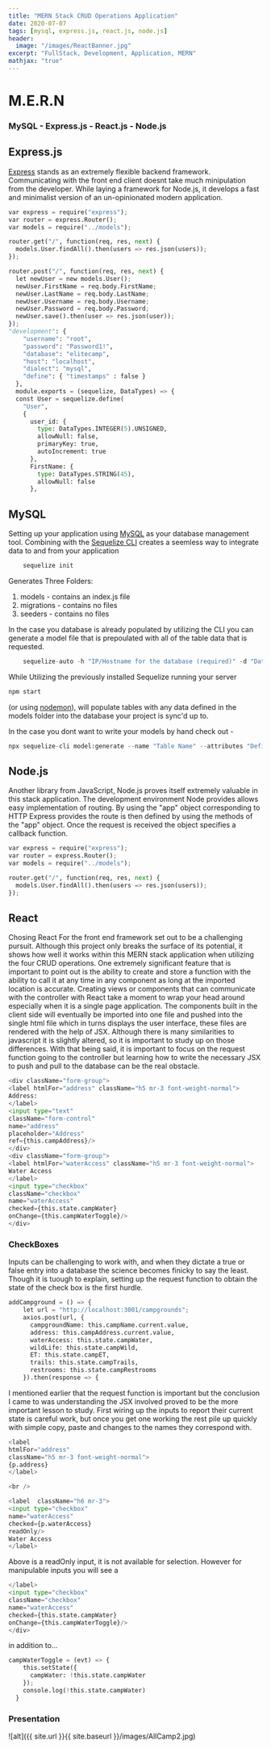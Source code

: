```yaml
---
title: "MERN Stack CRUD Operations Application"
date: 2020-07-07
tags: [mysql, express.js, react.js, node.js]
header:
  image: "/images/ReactBanner.jpg"
excerpt: "FullStack, Development, Application, MERN"
mathjax: "true"
---
```


# M.E.R.N


### MySQL - Express.js - React.js - Node.js

## Express.js

[Express](https://expressjs.com/) stands as an extremely flexible backend framework. Communicating with the front end client doesnt take much minipulation from the developer. While laying a framework for Node.js, it develops a fast and minimalist version of an un-opinionated modern application.
```python
var express = require("express");
var router = express.Router();
var models = require("../models");

router.get("/", function(req, res, next) {
  models.User.findAll().then(users => res.json(users));
});

router.post("/", function(req, res, next) {
  let newUser = new models.User();
  newUser.FirstName = req.body.FirstName;
  newUser.LastName = req.body.LastName;
  newUser.Username = req.body.Username;
  newUser.Password = req.body.Password;
  newUser.save().then(user => res.json(user));
});
"development": {
    "username": "root",
    "password": "Password1!",
    "database": "elitecamp",
    "host": "localhost",
    "dialect": "mysql",
    "define": { "timestamps" : false }
  },
  module.exports = (sequelize, DataTypes) => {
  const User = sequelize.define(
    "User",
    {
      user_id: {
        type: DataTypes.INTEGER(5).UNSIGNED,
        allowNull: false,
        primaryKey: true,
        autoIncrement: true
      },
      FirstName: {
        type: DataTypes.STRING(45),
        allowNull: false
      },
```

## MySQL 

Setting up your application using [MySQL](https://dev.mysql.com/downloads/installer/) as your database management tool. Combining with the [Sequelize CLI](https://github.com/sequelize/cli) creates a seemless way to integrate data to and from your application

```python
    sequelize init
```

Generates Three Folders:
1. models - contains an index.js file
2. migrations - contains no files
3. seeders - contains no files

In the case you database is already populated by utilizing the CLI you can generate a model file that is prepoulated with all of the table data that is requested.

```python
    sequelize-auto -h "IP/Hostname for the database (required)" -d "Database name (required)" -u "Username for database" -x "Password for database" -o "What directory to place the models" -t "Comma-separated names of tables to import"
```

While Utilizing the previously installed Sequelize running your server 
```python
npm start
```
 (or using [nodemon](https://www.npmjs.com/package/nodemon)), will populate tables with any data defined in the models folder into the database your project is sync'd up to.

 In the case you dont want to write your models by hand check out -
 ```python
 npx sequelize-cli model:generate --name "Table Name" --attributes "Defined objects, i.e."row name":integer or "row name":string
 ```
## Node.js

Another library from JavaScript, Node.js proves itself extremely valuable in this stack application. The development environment Node provides allows easy implementation of routing. By using the "app" object corresponding to HTTP Express provides the route is then defined by using the methods of the "app" object. Once the request is received the object specifies a callback function.
```python
var express = require("express");
var router = express.Router();
var models = require("../models");

router.get("/", function(req, res, next) {
  models.User.findAll().then(users => res.json(users));
});
```

## React 

Chosing React For the front end framework set out to be a challenging pursuit. Although this project only breaks the surface of its potential, it shows how well it works within this MERN stack application  when utilizing the four CRUD operations. One extremely significant feature that is important to point out is the ability to create and store a function with the ability to call it at any time in any component as long at the imported location is accurate. Creating views or components that can communicate with the controller with React take a moment to wrap your head around especially when it is a single page application. The components built in the client side will eventually be imported into one file and pushed into the single html file which in turns displays the user interface, these files are rendered with the help of JSX. Although there is many similarities to javascript it is slightly altered, so it is important to study up on those differences. With that being said, it is important to focus on the request function going to the controller but learning how to write the necessary JSX to push and pull to the database can be the real obstacle.
``` python
<div className="form-group">
<label htmlFor="address" className="h5 mr-3 font-weight-normal">
Address:
</label>
<input type="text"
className="form-control"
name="address"
placeholder="Address"
ref={this.campAddress}/>
</div>
<div className="form-group">
<label htmlFor="waterAccess" className="h5 mr-3 font-weight-normal">
Water Access
</label>
<input type="checkbox"
className="checkbox"
name="waterAccess"
checked={this.state.campWater}
onChange={this.campWaterToggle}/>
</div>
```

### CheckBoxes

Inputs can be challenging to work with, and when they dictate a true or false entry into a database the science becomes finicky to say the least. Though it is tuough to explain, setting up the request function to obtain the state of the check box is the first hurdle. 
```python
addCampground = () => {
    let url = "http://localhost:3001/campgrounds";
    axios.post(url, {
      campgroundName: this.campName.current.value,
      address: this.campAddress.current.value,
      waterAccess: this.state.campWater,
      wildLife: this.state.campWild,
      ET: this.state.campET,
      trails: this.state.campTrails,
      restrooms: this.state.campRestrooms
    }).then(response => {
```
I mentioned earlier that the request function is important but the conclusion I came to was understanding the JSX involved proved to be the more important lesson to study. First wiring up the inputs to report their current state is careful work, but once you get one working the rest pile up quickly with simple copy, paste and changes to the names they correspond with.
```python
<label 
htmlFor="address" 
className="h5 mr-3 font-weight-normal">
{p.address}
</label>

<br />

<label  className="h6 mr-3">
<input type="checkbox"
name="waterAccess"
checked={p.waterAccess}
readOnly/>
Water Access
</label>
```
Above is a readOnly input, it is not available for selection. However for manipulable inputs you will see a 
```python
</label>
<input type="checkbox"
className="checkbox"
name="waterAccess"
checked={this.state.campWater}
onChange={this.campWaterToggle}/>
</div>
```
in addition to...
```python
campWaterToggle = (evt) => {
    this.setState({
      campWater: !this.state.campWater
    });
    console.log(!this.state.campWater)
  }
  ```
### Presentation
![alt]({{ site.url }}{{ site.baseurl }}/images/AllCamp2.jpg)




